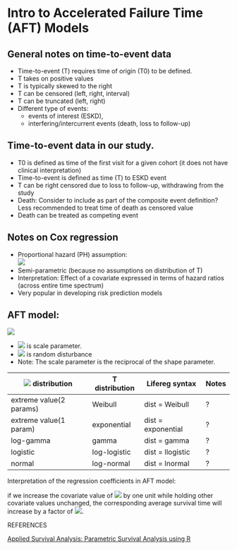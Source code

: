 # Intro to Accelerated Failure Time (AFT) Models

## General notes on time-to-event data 
* Time-to-event (T) requires time of origin (T0) to be defined. 
* T takes on positive values
* T is typically skewed to the right
* T can be censored (left, right, interval)
* T can be truncated (left, right)
* Different type of events: 
    - events of interest (ESKD), 
    - interfering/intercurrent events (death, loss to follow-up)

## Time-to-event data in **our study**. 

* T0 is defined as time of the first visit for a given cohort (it does not have clinical interpretation)
* Time-to-event is defined as time (T) to ESKD event
* T can be right censored due to loss to follow-up, withdrawing from the study
* Death: Consider to include as part of the composite event definition? Less recommended to treat time of death as censored value
* Death can be treated as competing event

## Notes on Cox regression 

* Proportional hazard (PH) assumption:  
  <img src="https://render.githubusercontent.com/render/math?math=\log (h(t \vert \mathbf{\beta},\mathbf{x})= \log (h_0(t} %2B \mathbf{x}\prime ">
* Semi-parametric (because no assumptions on distribution of T) 
* Interpretation: Effect of a covariate expressed in terms of hazard ratios (across entire time spectrum) 
* Very popular in developing risk prediction models

## AFT model:

<img src="https://render.githubusercontent.com/render/math?math=log(T_i) = \beta_0 %2B\beta_1 x_{i1} %2B\ldots %2B\beta_p x_{ip} %2B\sigma\epsilon_i">

* <img src="https://render.githubusercontent.com/render/math?math=\sigma"> is scale parameter. 
* <img src="https://render.githubusercontent.com/render/math?math=\epsilon_i"> is random disturbance
* Note: The scale parameter is the reciprocal of the shape parameter.

| <img src="https://render.githubusercontent.com/render/math?math=\epsilon_i"> distribution | T distribution | Lifereg syntax         | Notes
| --- | --- | ---- | ----
| extreme value(2 params)| Weibull        | dist = Weibull     | ?
| extreme value(1 param)| exponential     | dist = exponential | ?
| log-gamma           | gamma           | dist = gamma       | ?
| logistic            | log-logistic    | dist = llogistic   | ?
| normal              | log-normal      | dist = lnormal     | ?

Interpretation of the regression coefficients in AFT model:

if we increase the covariate value of <img src="https://render.githubusercontent.com/render/math?math=x_k"> by one
unit while holding other covariate values unchanged, the corresponding average survival time will increase by
a factor of <img src="https://render.githubusercontent.com/render/math?math=\exp{(\beta_k)}">.


REFERENCES

[Applied Survival Analysis: Parametric Survival Analysis using R](https://rstudio-pubs-static.s3.amazonaws.com/5564_bc9e2d9a458c4660aa82882df90b7a6b.html)